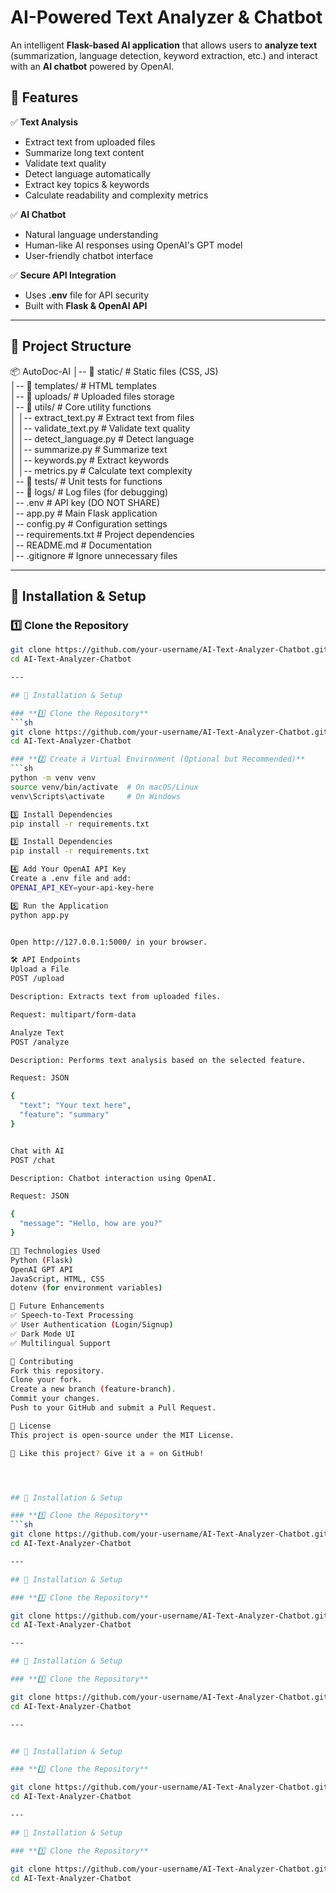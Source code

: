 # AI-Powered Text Analyzer & Chatbot

An intelligent **Flask-based AI application** that allows users to **analyze text** (summarization, language detection, keyword extraction, etc.) and interact with an **AI chatbot** powered by OpenAI.

## 🌟 Features

✅ **Text Analysis**
- Extract text from uploaded files
- Summarize long text content
- Validate text quality
- Detect language automatically
- Extract key topics & keywords
- Calculate readability and complexity metrics

✅ **AI Chatbot**
- Natural language understanding
- Human-like AI responses using OpenAI's GPT model
- User-friendly chatbot interface

✅ **Secure API Integration**
- Uses **.env** file for API security
- Built with **Flask & OpenAI API**

---

## 📂 Project Structure

📦 AutoDoc-AI
│-- 📂 static/                  # Static files (CSS, JS)  
│-- 📂 templates/               # HTML templates  
│-- 📂 uploads/                 # Uploaded files storage  
│-- 📂 utils/                   # Core utility functions  
│   │-- extract_text.py         # Extract text from files  
│   │-- validate_text.py        # Validate text quality  
│   │-- detect_language.py      # Detect language  
│   │-- summarize.py            # Summarize text  
│   │-- keywords.py             # Extract keywords  
│   │-- metrics.py              # Calculate text complexity  
│-- 📂 tests/                   # Unit tests for functions  
│-- 📂 logs/                    # Log files (for debugging)  
│-- .env                        # API key (DO NOT SHARE)  
│-- app.py                      # Main Flask application  
│-- config.py                   # Configuration settings  
│-- requirements.txt            # Project dependencies  
│-- README.md                   # Documentation  
│-- .gitignore                  # Ignore unnecessary files  

---

## 🚀 Installation & Setup

### **1️⃣ Clone the Repository**
```sh
git clone https://github.com/your-username/AI-Text-Analyzer-Chatbot.git
cd AI-Text-Analyzer-Chatbot

---

## 🚀 Installation & Setup

### **1️⃣ Clone the Repository**
```sh
git clone https://github.com/your-username/AI-Text-Analyzer-Chatbot.git
cd AI-Text-Analyzer-Chatbot

### **2️⃣ Create a Virtual Environment (Optional but Recommended)**
```sh
python -m venv venv
source venv/bin/activate  # On macOS/Linux
venv\Scripts\activate     # On Windows

3️⃣ Install Dependencies
pip install -r requirements.txt

3️⃣ Install Dependencies
pip install -r requirements.txt

4️⃣ Add Your OpenAI API Key
Create a .env file and add:
OPENAI_API_KEY=your-api-key-here

5️⃣ Run the Application
python app.py


Open http://127.0.0.1:5000/ in your browser.

🛠 API Endpoints
Upload a File
POST /upload

Description: Extracts text from uploaded files.

Request: multipart/form-data

Analyze Text
POST /analyze

Description: Performs text analysis based on the selected feature.

Request: JSON

{
  "text": "Your text here",
  "feature": "summary"
}


Chat with AI
POST /chat

Description: Chatbot interaction using OpenAI.

Request: JSON

{
  "message": "Hello, how are you?"
}

👨‍💻 Technologies Used
Python (Flask)
OpenAI GPT API
JavaScript, HTML, CSS
dotenv (for environment variables)

🎯 Future Enhancements
✅ Speech-to-Text Processing
✅ User Authentication (Login/Signup)
✅ Dark Mode UI
✅ Multilingual Support

🤝 Contributing
Fork this repository.
Clone your fork.
Create a new branch (feature-branch).
Commit your changes.
Push to your GitHub and submit a Pull Request.

📝 License
This project is open-source under the MIT License.

🚀 Like this project? Give it a ⭐ on GitHub!




## 🚀 Installation & Setup

### **1️⃣ Clone the Repository**
```sh
git clone https://github.com/your-username/AI-Text-Analyzer-Chatbot.git
cd AI-Text-Analyzer-Chatbot

---

## 🚀 Installation & Setup

### **1️⃣ Clone the Repository**

git clone https://github.com/your-username/AI-Text-Analyzer-Chatbot.git
cd AI-Text-Analyzer-Chatbot

---

## 🚀 Installation & Setup

### **1️⃣ Clone the Repository**

git clone https://github.com/your-username/AI-Text-Analyzer-Chatbot.git
cd AI-Text-Analyzer-Chatbot

---


## 🚀 Installation & Setup

### **1️⃣ Clone the Repository**

git clone https://github.com/your-username/AI-Text-Analyzer-Chatbot.git
cd AI-Text-Analyzer-Chatbot

---

## 🚀 Installation & Setup

### **1️⃣ Clone the Repository**

git clone https://github.com/your-username/AI-Text-Analyzer-Chatbot.git
cd AI-Text-Analyzer-Chatbot

